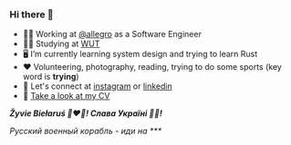 <h3>Hi there 👋</h3>


- 👨‍💻 Working at [@allegro](https://allegro.pl) as a Software Engineer
- 👨‍🎓 Studying at [WUT](https://pw.edu.pl/engpw)
- 🖥 I’m currently learning system design and trying to learn Rust 
- ❤️ Volunteering, photography, reading, trying to do some sports (key word is **trying**) 
- 🤝 Let's connect at [instagram](https://www.instagram.com/erlobo/) or [linkedin](https://www.linkedin.com/in/kirylvolkau/) 
- 📎 [Take a look at my CV](/KirylVolkau_CV.pdf)

***Žyvie Biełaruś 🤍❤️🤍! Cлава Україні 💛💙!***

_Русский военный корабль - иди на ***_
